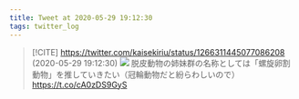 ```yaml
---
title: Tweet at 2020-05-29 19:12:30
tags: twitter_log
---
```


> [!CITE] https://twitter.com/kaisekiriu/status/1266311445077086208 (2020-05-29 19:12:30)
> ![](https://twitter.com/kaisekiriu/status/1266311445077086208)
> 脱皮動物の姉妹群の名称としては「螺旋卵割動物」を推していきたい（冠輪動物だと紛らわしいので） https://t.co/cA0zDS9GyS
